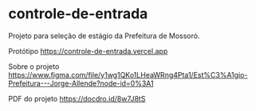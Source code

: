 # controle-de-entrada
Projeto para seleção de estágio da Prefeitura de Mossoró.

Protótipo
https://controle-de-entrada.vercel.app

Sobre o projeto
https://www.figma.com/file/y1wg1QKo1LHeaWRng4Pta1/Est%C3%A1gio-Prefeitura---Jorge-Allende?node-id=0%3A1

PDF do projeto
https://docdro.id/8w7J8tS
